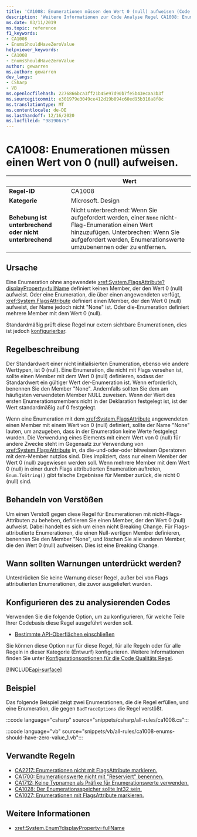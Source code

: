```yaml
---
title: 'CA1008: Enumerationen müssen den Wert 0 (null) aufweisen (Code Analyse)'
description: 'Weitere Informationen zur Code Analyse Regel CA1008: Enumerationen sollten NULL-Werte aufweisen.'
ms.date: 03/11/2019
ms.topic: reference
f1_keywords:
- CA1008
- EnumsShouldHaveZeroValue
helpviewer_keywords:
- CA1008
- EnumsShouldHaveZeroValue
author: gewarren
ms.author: gewarren
dev_langs:
- CSharp
- VB
ms.openlocfilehash: 2276866bca3ff21b45e97d90b7fe5b43ecaa3b3f
ms.sourcegitcommit: e301979e3049ce412d19b094c60ed95b316a8f8c
ms.translationtype: MT
ms.contentlocale: de-DE
ms.lasthandoff: 12/16/2020
ms.locfileid: "98190675"
---
```

# <a name="ca1008-enums-should-have-zero-value"></a>CA1008: Enumerationen müssen einen Wert von 0 (null) aufweisen.

| | Wert |
|-|-|
| **Regel-ID** |CA1008|
| **Kategorie** |Microsoft. Design|
| **Behebung ist unterbrechend oder nicht unterbrechend** |Nicht unterbrechend: Wenn Sie aufgefordert werden, einer `None` nicht-Flag-Enumeration einen Wert hinzuzufügen. Unterbrechen: Wenn Sie aufgefordert werden, Enumerationswerte umzubenennen oder zu entfernen.|

## <a name="cause"></a>Ursache

Eine Enumeration ohne angewendete <xref:System.FlagsAttribute?displayProperty=fullName> definiert keinen Member, der den Wert 0 (null) aufweist. Oder eine Enumeration, die über einen angewendeten verfügt, <xref:System.FlagsAttribute> definiert einen Member, der den Wert 0 (null) aufweist, der Name jedoch nicht "None" ist. Oder die-Enumeration definiert mehrere Member mit dem Wert 0 (null).

Standardmäßig prüft diese Regel nur extern sichtbare Enumerationen, dies ist jedoch [konfigurierbar](#configure-code-to-analyze).

## <a name="rule-description"></a>Regelbeschreibung

Der Standardwert einer nicht initialisierten Enumeration, ebenso wie andere Werttypen, ist 0 (null). Eine Enumeration, die nicht mit Flags versehen ist, sollte einen Member mit dem Wert 0 (null) definieren, sodass der Standardwert ein gültiger Wert der-Enumeration ist. Wenn erforderlich, benennen Sie den Member "None". Andernfalls sollten Sie dem am häufigsten verwendeten Member NULL zuweisen. Wenn der Wert des ersten Enumerationsmembers nicht in der Deklaration festgelegt ist, ist der Wert standardmäßig auf 0 festgelegt.

Wenn eine Enumeration mit dem <xref:System.FlagsAttribute> angewendeten einen Member mit einem Wert von 0 (null) definiert, sollte der Name "None" lauten, um anzugeben, dass in der Enumeration keine Werte festgelegt wurden. Die Verwendung eines Elements mit einem Wert von 0 (null) für andere Zwecke steht im Gegensatz zur Verwendung von <xref:System.FlagsAttribute> in, da die-und-oder-oder bitweisen Operatoren mit dem-Member nutzlos sind. Dies impliziert, dass nur einem Member der Wert 0 (null) zugewiesen werden soll. Wenn mehrere Member mit dem Wert 0 (null) in einer durch Flags attributierten Enumeration auftreten, `Enum.ToString()` gibt falsche Ergebnisse für Member zurück, die nicht 0 (null) sind.

## <a name="how-to-fix-violations"></a>Behandeln von Verstößen

Um einen Verstoß gegen diese Regel für Enumerationen mit nicht-Flags-Attributen zu beheben, definieren Sie einen Member, der den Wert 0 (null) aufweist. Dabei handelt es sich um einen nicht Breaking Change. Für Flags-attributierte Enumerationen, die einen Null-wertigen Member definieren, benennen Sie den Member "None", und löschen Sie alle anderen Member, die den Wert 0 (null) aufweisen. Dies ist eine Breaking Change.

## <a name="when-to-suppress-warnings"></a>Wann sollten Warnungen unterdrückt werden?

Unterdrücken Sie keine Warnung dieser Regel, außer bei von Flags attributierten Enumerationen, die zuvor ausgeliefert wurden.

## <a name="configure-code-to-analyze"></a>Konfigurieren des zu analysierenden Codes

Verwenden Sie die folgende Option, um zu konfigurieren, für welche Teile Ihrer Codebasis diese Regel ausgeführt werden soll.

- [Bestimmte API-Oberflächen einschließen](#include-specific-api-surfaces)

Sie können diese Option nur für diese Regel, für alle Regeln oder für alle Regeln in dieser Kategorie (Entwurf) konfigurieren. Weitere Informationen finden Sie unter [Konfigurationsoptionen für die Code Qualitäts Regel](../code-quality-rule-options.md).

[!INCLUDE[api-surface](~/includes/code-analysis/api-surface.md)]

## <a name="example"></a>Beispiel

Das folgende Beispiel zeigt zwei Enumerationen, die die Regel erfüllen, und eine Enumeration, die gegen `BadTraceOptions` die Regel verstößt.

:::code language="csharp" source="snippets/csharp/all-rules/ca1008.cs":::

:::code language="vb" source="snippets/vb/all-rules/ca1008-enums-should-have-zero-value_1.vb":::

## <a name="related-rules"></a>Verwandte Regeln

- [CA2217: Enumerationen nicht mit FlagsAttribute markieren.](ca2217.md)
- [CA1700: Enumerationswerte nicht mit "Reserviert" benennen.](ca1700.md)
- [CA1712: Keine Typnamen als Präfixe für Enumerationswerte verwenden.](ca1712.md)
- [CA1028: Der Enumerationsspeicher sollte Int32 sein.](ca1028.md)
- [CA1027: Enumerationen mit FlagsAttribute markieren.](ca1027.md)

## <a name="see-also"></a>Weitere Informationen

- <xref:System.Enum?displayProperty=fullName>
